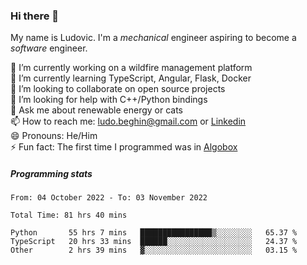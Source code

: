 ### Hi there 👋

My name is Ludovic. I'm a *mechanical* engineer aspiring to become a *software* engineer.

 🔭 I’m currently working on a wildfire management platform<br/>
 🌱 I’m currently learning TypeScript, Angular, Flask, Docker<br/>
 👯 I’m looking to collaborate on open source projects<br/>
 🤔 I’m looking for help with C++/Python bindings<br/>
 💬 Ask me about renewable energy or cats<br/>
 📫 How to reach me: ludo.beghin@gmail.com or [Linkedin](https://www.linkedin.com/in/ludovic-beghin/)<br/>
 😄 Pronouns: He/Him<br/>
 ⚡ Fun fact: The first time I programmed was in [Algobox](https://fr.wikipedia.org/wiki/Algobox)<br/>

##### Programming stats
<!--START_SECTION:waka-->

```text
From: 04 October 2022 - To: 03 November 2022

Total Time: 81 hrs 40 mins

Python       55 hrs 7 mins   ████████████████▒░░░░░░░░   65.37 %
TypeScript   20 hrs 33 mins  ██████░░░░░░░░░░░░░░░░░░░   24.37 %
Other        2 hrs 39 mins   ▓░░░░░░░░░░░░░░░░░░░░░░░░   03.15 %
```

<!--END_SECTION:waka-->
